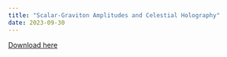 ```yaml
---
title: "Scalar-Graviton Amplitudes and Celestial Holography"
date: 2023-09-30
---
```

[Download here](https://inspirehep.net/literature/2705175)
